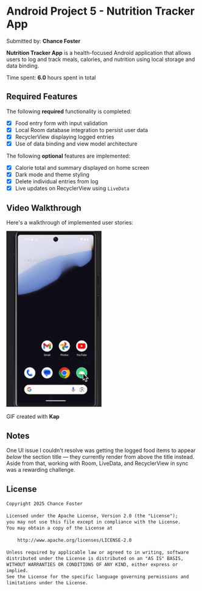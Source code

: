 # Android Project 5 - Nutrition Tracker App

Submitted by: **Chance Foster**

**Nutrition Tracker App** is a health-focused Android application that allows users to log and track meals, calories, and nutrition using local storage and data binding.

Time spent: **6.0** hours spent in total

## Required Features

The following **required** functionality is completed:

- [x] Food entry form with input validation
- [x] Local Room database integration to persist user data
- [x] RecyclerView displaying logged entries
- [x] Use of data binding and view model architecture

The following **optional** features are implemented:

- [x] Calorie total and summary displayed on home screen
- [x] Dark mode and theme styling
- [x] Delete individual entries from log
- [x] Live updates on RecyclerView using `LiveData`

## Video Walkthrough

Here's a walkthrough of implemented user stories:

<img src='https://github.com/Chance03-git/NutritionTrackerProject/blob/main/Kapture%202025-05-07%20at%2000.37.45.gif?raw=true' title='Video Walkthrough' width='250' alt='Video Walkthrough' />

GIF created with **Kap**

## Notes

One UI issue I couldn't resolve was getting the logged food items to appear *below* the section title — they currently render from above the title instead. Aside from that, working with Room, LiveData, and RecyclerView in sync was a rewarding challenge.

## License

    Copyright 2025 Chance Foster

    Licensed under the Apache License, Version 2.0 (the "License");
    you may not use this file except in compliance with the License.
    You may obtain a copy of the License at

        http://www.apache.org/licenses/LICENSE-2.0

    Unless required by applicable law or agreed to in writing, software
    distributed under the License is distributed on an "AS IS" BASIS,
    WITHOUT WARRANTIES OR CONDITIONS OF ANY KIND, either express or implied.
    See the License for the specific language governing permissions and
    limitations under the License.
